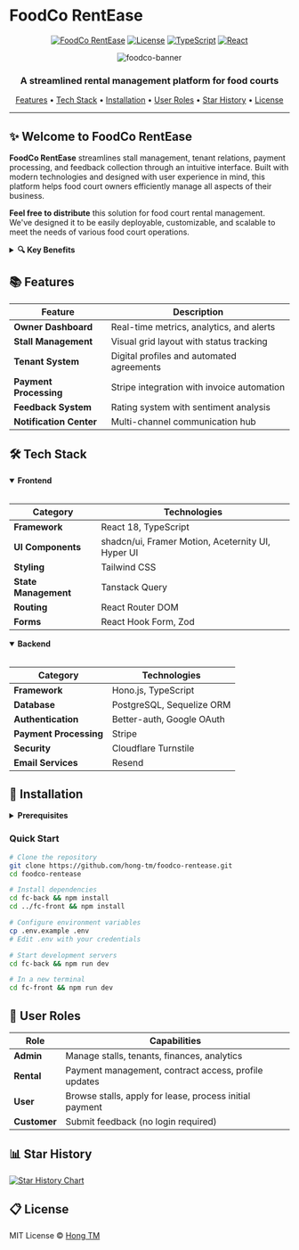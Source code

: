 # FoodCo RentEase

<div align="center">
  <p>
    <a href="#features"><img src="https://img.shields.io/badge/FoodCo-RentEase-orange" alt="FoodCo RentEase" /></a>
    <a href="#license"><img src="https://img.shields.io/badge/License-MIT-green" alt="License" /></a>
    <a href="#tech-stack"><img src="https://img.shields.io/badge/TypeScript-5.5-3178C6" alt="TypeScript" /></a>
    <a href="#tech-stack"><img src="https://img.shields.io/badge/React-18.3-61DAFB" alt="React" /></a>
  </p>

![foodco-banner](https://github.com/user-attachments/assets/2c235832-f074-44b6-9c96-a78618a6ef9f)

  <h3>A streamlined rental management platform for food courts</h3>
</div>

<p align="center">
  <a href="#features">Features</a> •
  <a href="#tech-stack">Tech Stack</a> •
  <a href="#installation">Installation</a> •
  <a href="#user-roles">User Roles</a> •
  <a href="#star-history">Star History</a> •
  <a href="#license">License</a>
</p>

---

## ✨ Welcome to FoodCo RentEase

**FoodCo RentEase** streamlines stall management, tenant relations, payment processing, and feedback collection through an intuitive interface. Built with modern technologies and designed with user experience in mind, this platform helps food court owners efficiently manage all aspects of their business.

**Feel free to distribute** this solution for food court rental management. We've designed it to be easily deployable, customizable, and scalable to meet the needs of various food court operations.

<details>
<summary><b>🔍 Key Benefits</b></summary>
<br>

- **Centralized Management** for all rental operations
- **Data-Driven Insights** for optimizing occupancy and revenue
- **Improved Tenant Relations** with streamlined communication
- **Secure Payment Processing** with Stripe integration

</details>

## 📚 Features

| Feature                 | Description                                |
| ----------------------- | ------------------------------------------ |
| **Owner Dashboard**     | Real-time metrics, analytics, and alerts   |
| **Stall Management**    | Visual grid layout with status tracking    |
| **Tenant System**       | Digital profiles and automated agreements  |
| **Payment Processing**  | Stripe integration with invoice automation |
| **Feedback System**     | Rating system with sentiment analysis      |
| **Notification Center** | Multi-channel communication hub            |

## 🛠️ Tech Stack

<details open>
<summary><b>Frontend</b></summary>
<br>

| Category             | Technologies                                      |
| -------------------- | ------------------------------------------------- |
| **Framework**        | React 18, TypeScript                              |
| **UI Components**    | shadcn/ui, Framer Motion, Aceternity UI, Hyper UI |
| **Styling**          | Tailwind CSS                                      |
| **State Management** | Tanstack Query                                    |
| **Routing**          | React Router DOM                                  |
| **Forms**            | React Hook Form, Zod                              |

</details>

<details open>
<summary><b>Backend</b></summary>
<br>

| Category               | Technologies              |
| ---------------------- | ------------------------- |
| **Framework**          | Hono.js, TypeScript       |
| **Database**           | PostgreSQL, Sequelize ORM |
| **Authentication**     | Better-auth, Google OAuth |
| **Payment Processing** | Stripe                    |
| **Security**           | Cloudflare Turnstile      |
| **Email Services**     | Resend                    |

</details>

## 🚀 Installation

<details>
<summary><b>Prerequisites</b></summary>
<br>

- Node.js (v18+)
- PostgreSQL (v14+)
- Stripe account
- Resend API key

</details>

### Quick Start

```bash
# Clone the repository
git clone https://github.com/hong-tm/foodco-rentease.git
cd foodco-rentease

# Install dependencies
cd fc-back && npm install
cd ../fc-front && npm install

# Configure environment variables
cp .env.example .env
# Edit .env with your credentials

# Start development servers
cd fc-back && npm run dev

# In a new terminal
cd fc-front && npm run dev
```

## 👥 User Roles

| Role         | Capabilities                                            |
| ------------ | ------------------------------------------------------- |
| **Admin**    | Manage stalls, tenants, finances, analytics             |
| **Rental**   | Payment management, contract access, profile updates    |
| **User**     | Browse stalls, apply for lease, process initial payment |
| **Customer** | Submit feedback (no login required)                     |

## 📊 Star History

<a href="https://www.star-history.com/#hong-tm/foodco-rentease&Date">
 <picture>
   <source media="(prefers-color-scheme: dark)" srcset="https://api.star-history.com/svg?repos=hong-tm/foodco-rentease&type=Date&theme=dark" />
   <source media="(prefers-color-scheme: light)" srcset="https://api.star-history.com/svg?repos=hong-tm/foodco-rentease&type=Date" />
   <img alt="Star History Chart" src="https://api.star-history.com/svg?repos=hong-tm/foodco-rentease&type=Date" />
 </picture>
</a>

## 📋 License

MIT License © [Hong TM](https://github.com/hong-tm)
